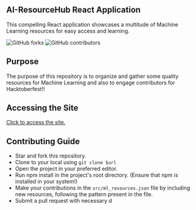 ## AI-ResourceHub React Application

This compelling React application showcases a multitude of Machine Learning resources for easy access and learning.

![GitHub forks](https://img.shields.io/github/forks/syscallme/AI-ResourceHub-react?style=social)
![GitHub contributors](https://img.shields.io/github/contributors/syscallme/AI-ResourceHub-react?style=plastic)

## Purpose

The purpose of this repository is to organize and gather some quality resources for Machine Learning and also to engage contributors for Hacktoberfest!!

## Accessing the Site

[Click to access the site.](https://sharp-gates-258dae.netlify.app/)

## Contributing Guide

- Star and fork this repository.
- Clone to your local using `git clone $url`
- Open the project in your preferred editor.
- Run npm install in the project's root directory. (Ensure that npm is installed in your system!)
- Make your contributions in the `src/ml_resources.json` file by including new resources, following the pattern present in the file.
- Submit a pull request with necessary d